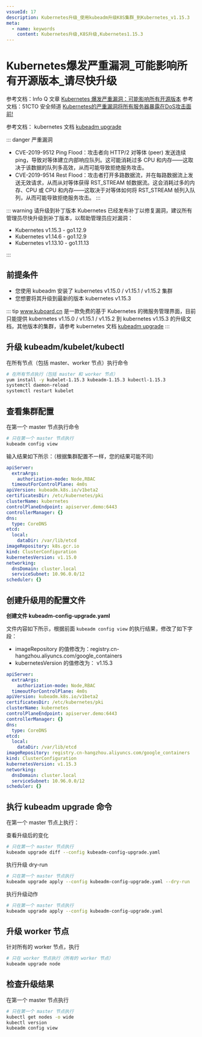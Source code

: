 ```yaml
---
vssueId: 17
description: Kubernetes升级_使用kubeadm升级K8S集群_到Kubernetes_v1.15.3
meta:
  - name: keywords
    content: Kubernetes升级,K8S升级,Kubernetes1.15.3
---
```


# Kubernetes爆发严重漏洞_可能影响所有开源版本_请尽快升级

<AdSenseTitle/>

参考文档：Info Q 文章 [Kubernetes 爆发严重漏洞：可能影响所有开源版本](https://www.infoq.cn/article/2lxylPOCU4cf9MR2S5fp)
参考文档：51CTO 安全频道 [Kubernetes的严重漏洞将所有服务器暴露在DoS攻击面前!](http://netsecurity.51cto.com/art/201908/601671.htm)

参考文档： kubernetes 文档 [kubeadm upgrade](https://kubernetes.io/docs/reference/setup-tools/kubeadm/kubeadm-upgrade/)

::: danger 严重漏洞
* CVE-2019-9512 Ping Flood：攻击者向 HTTP/2 对等体 (peer) 发送连续 ping，导致对等体建立内部响应队列。这可能消耗过多 CPU 和内存——这取决于该数据的队列多高效，从而可能导致拒绝服务攻击。
* CVE-2019-9514 Rest Flood：攻击者打开多路数据流，并在每路数据流上发送无效请求，从而从对等体获得 RST_STREAM 帧数据流。这会消耗过多的内存、CPU 或 CPU 和内存——这取决于对等体如何将 RST_STREAM 帧列入队列，从而可能导致拒绝服务攻击。
:::

::: warning 请升级到补丁版本
Kubernetes 已经发布补丁以修复漏洞，建议所有管理员尽快升级到补丁版本，以帮助管理员应对漏洞：

* Kubernetes v1.15.3 - go1.12.9
* Kubernetes v1.14.6 - go1.12.9
* Kubernetes v1.13.10 - go1.11.13

:::

## 前提条件

* 您使用 kubeadm 安装了 kubernetes v1.15.0 / v1.15.1 / v1.15.2 集群
* 您想要将其升级到最新的版本 kubernetes v1.15.3

::: tip
www.kuboard.cn 是一款免费的基于 Kubernetes 的微服务管理界面，目前只能提供 kubernetes v1.15.0 / v1.15.1 / v1.15.2 到 kubernetes v1.15.3 的升级文档，其他版本的集群，请参考 kubernetes 文档 [kubeadm upgrade](https://kubernetes.io/docs/reference/setup-tools/kubeadm/kubeadm-upgrade/)
:::

## 升级 kubeadm/kubelet/kubectl

在所有节点（包括 master、worker 节点）执行命令

``` sh
# 在所有节点执行（包括 master 和 worker 节点）
yum install -y kubelet-1.15.3 kubeadm-1.15.3 kubectl-1.15.3
systemctl daemon-reload
systemctl restart kubelet
```

## 查看集群配置

在第一个 master 节点执行命令

``` sh
# 只在第一个 master 节点执行
kubeadm config view
```

输入结果如下所示：（根据集群配置不一样，您的结果可能不同）

``` yaml {15,17}
apiServer:
  extraArgs:
    authorization-mode: Node,RBAC
  timeoutForControlPlane: 4m0s
apiVersion: kubeadm.k8s.io/v1beta2
certificatesDir: /etc/kubernetes/pki
clusterName: kubernetes
controlPlaneEndpoint: apiserver.demo:6443
controllerManager: {}
dns:
  type: CoreDNS
etcd:
  local:
    dataDir: /var/lib/etcd
imageRepository: k8s.gcr.io
kind: ClusterConfiguration
kubernetesVersion: v1.15.0
networking:
  dnsDomain: cluster.local
  serviceSubnet: 10.96.0.0/12
scheduler: {}
```

## 创建升级用的配置文件

**创建文件 kubeadm-config-upgrade.yaml**

文件内容如下所示，根据前面 `kubeadm config view` 的执行结果，修改了如下字段：
* imageRepository 的值修改为：registry.cn-hangzhou.aliyuncs.com/google_containers
* kubernetesVersion 的值修改为： v1.15.3
``` yaml {15,17}
apiServer:
  extraArgs:
    authorization-mode: Node,RBAC
  timeoutForControlPlane: 4m0s
apiVersion: kubeadm.k8s.io/v1beta2
certificatesDir: /etc/kubernetes/pki
clusterName: kubernetes
controlPlaneEndpoint: apiserver.demo:6443
controllerManager: {}
dns:
  type: CoreDNS
etcd:
  local:
    dataDir: /var/lib/etcd
imageRepository: registry.cn-hangzhou.aliyuncs.com/google_containers
kind: ClusterConfiguration
kubernetesVersion: v1.15.3
networking:
  dnsDomain: cluster.local
  serviceSubnet: 10.96.0.0/12
scheduler: {}
```

## 执行 kubeadm upgrade 命令

在第一个 master 节点上执行：

查看升级后的变化

``` sh
# 只在第一个 master 节点执行
kubeadm upgrade diff --config kubeadm-config-upgrade.yaml
```

执行升级 dry-run

``` sh
# 只在第一个 master 节点执行
kubeadm upgrade apply --config kubeadm-config-upgrade.yaml --dry-run
```

执行升级动作

``` sh
# 只在第一个 master 节点执行
kubeadm upgrade apply --config kubeadm-config-upgrade.yaml
```

## 升级 worker 节点

针对所有的 worker 节点，执行

``` sh
# 只在 worker 节点执行（所有的 worker 节点）
kubeadm upgrade node
```

## 检查升级结果

在第一个 master 节点执行

``` sh
# 只在第一个 master 节点执行
kubectl get nodes -o wide
kubectl version
kubeadm config view
```
